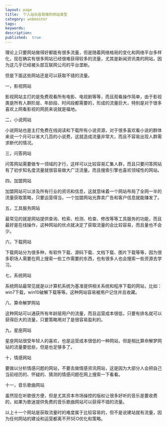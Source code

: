 ```yaml
---
layout: page
title:  个人站长容易做的网站类型
category: webmaster
tags:
keywords:
description:
published:  true
---
```








理论上只要网站做得好都能有很多流量，但是随着网络格局的变化和网络平台多样化，现在确实有很多网站已经很难获得较多的流量，尤其是新闻资讯类的网站，因为这几乎已经被头部互联网公司的平台垄断。

但是下面这些网站还是可以获取不错的流量。

一，影视网站

影视网站主打的是免费观看所有电影、电视剧等等，而且观看操作简单，由于影视类是所有人群阶层、年龄段、时间段都需要的，形成的流量巨大，特别是对于很多喜欢上网看影视的网民来说就是福地。

二，小说网站

小说网站也是主打免费在线阅读和下载所有小说资源，对于很多喜欢看小说的群体来说一个月可以省大几百的小说费，这就造成流量非常大，而且不容易出现人群需求断代的情况。

三，问答网站

问答网站需要做专一领域的才行，这样可以比较容易汇集人群，而且只要问答网站有了初步知名度流量就很容易做大广泛流量。而且搜索引擎也喜欢领域性的网站。

四，加盟网站

加盟网站可以涉及所有行业的资讯和信息，这就意味着一个网站布局了全网一半的流量获取策略，只要运营得当，一个加盟网站光靠卖广告和客户信息就能赚发了。

五，工具服务网站

最常见的就是网站提供查询、检索、检测、检查、修改等等工具服务的功能，而且最好是在线操作，这种网站的优点就决定了获取流量的会比较容易，而且量也不会少。

六，下载网站

下载网站分为很多种，有软件下载、源码下载、文档下载、图片下载等等，因为很多职场人需要在网上搜索一些工作需要的东西，也有很多人也会搜索一些资源去学习。

七，系统网站

系统网站最常见就是以计算机系统为基准提供相关系统和程序下载的网站，比如：win7下载，win10破解下载等等。这种网站容易被用户记住并且收藏。

八、算命解梦网站

这种网站可以通获所有年龄层用户的流量，而且运营成本很低，只要有排名就可以获得巨大的流量，只要策略用对了是很容易盈利的。

九，星座网站

星座网站很受年轻人的喜欢，也是运营成本很低的一种网站，但是相比算命解梦网站的流量要低些，但是也足够多了。

十，情感网站

要做以分析情感问题的网站，不要去做情感资讯网站，这是因为大部分人会把自己当前经历的、怀疑的、猜测的情感问题在网上搜索一下看看。

十一，音乐歌曲网站

虽然现在听歌很方便，但是尤其资本市场操控的版权让很多好听的音乐是要收费的，如果为歌迷提供免费的音乐歌曲网站可以获得不错的流量。

以上十一个网站是获取流量时的难度属于比较容易的，但不是说建站就有流量，因为任何网站的建设和运营都离不开SEO优化和策略。
